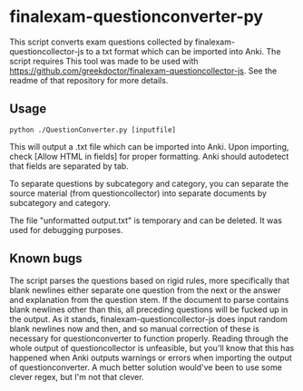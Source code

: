 # finalexam-questionconverter-py
This script converts exam questions collected by finalexam-questioncollector-js to a txt format which can be imported into Anki. The script requires 
This tool was made to be used with https://github.com/greekdoctor/finalexam-questioncollector-js. See the readme of that repository for more details.

## Usage
`python ./QuestionConverter.py [inputfile]`

This will output a .txt file which can be imported into Anki. Upon importing, check [Allow HTML in fields] for proper formatting. Anki should autodetect that fields are separated by tab.

To separate questions by subcategory and category, you can separate the source material (from questioncollector) into separate documents by subcategory and category.

The file "unformatted output.txt" is temporary and can be deleted. It was used for debugging purposes.

## Known bugs
The script parses the questions based on rigid rules, more specifically that blank newlines either separate one question from the next or the answer and explanation from the question stem. If the document to parse contains blank newlines other than this, all preceding questions will be fucked up in the output. As it stands, finalexam-questioncollector-js does input random blank newlines now and then, and so manual correction of these is necessary for questionconverter to function properly. Reading through the whole output of questioncollector is unfeasible, but you'll know that this has happened when Anki outputs warnings or errors when importing the output of questionconverter.
A much better solution would've been to use some clever regex, but I'm not that clever.
